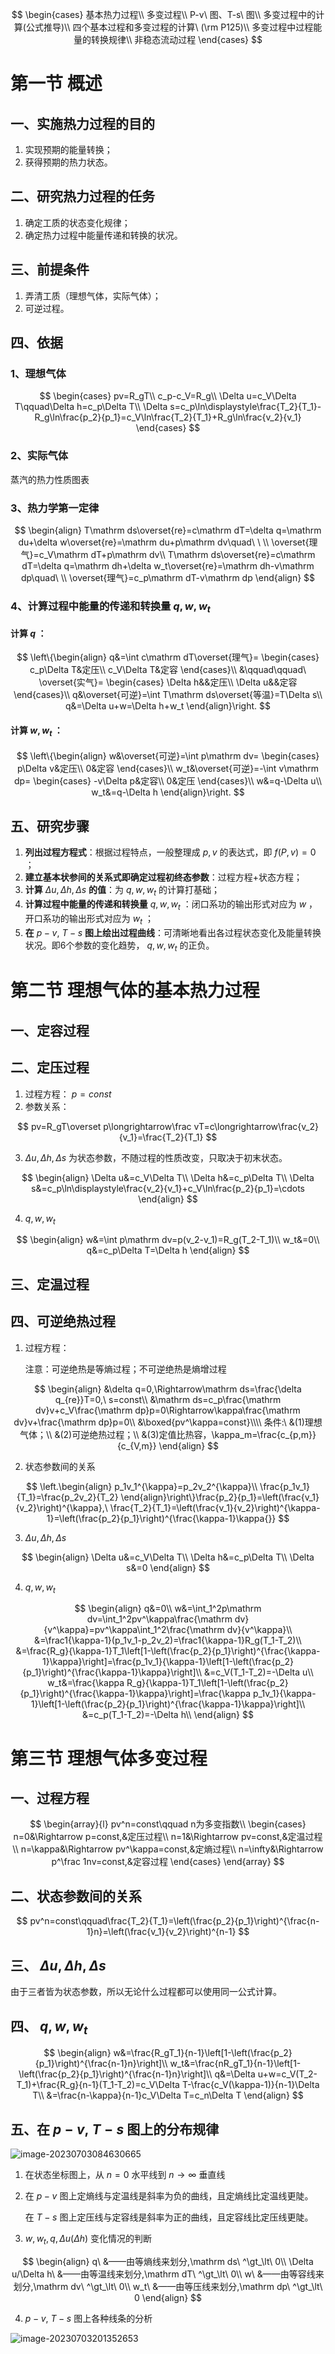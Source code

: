 $$
\begin{cases}
基本热力过程\\
多变过程\\
P-v\ 图、T-s\ 图\\
多变过程中的计算(公式推导)\\
四个基本过程和多变过程的计算\ (\rm P125)\\
多变过程中过程能量的转换规律\\
非稳态流动过程
\end{cases}
$$

# 第一节 概述

## 一、实施热力过程的目的

1. 实现预期的能量转换；
2. 获得预期的热力状态。

## 二、研究热力过程的任务

1. 确定工质的状态变化规律；
2. 确定热力过程中能量传递和转换的状况。

## 三、前提条件

1. 弄清工质（理想气体，实际气体）；
2. 可逆过程。

## 四、依据

### 1、理想气体

$$
\begin{cases}
pv=R_gT\\
c_p-c_V=R_g\\
\Delta u=c_V\Delta T\qquad\Delta h=c_p\Delta T\\
\Delta s=c_p\ln\displaystyle\frac{T_2}{T_1}-R_g\ln\frac{p_2}{p_1}=c_V\ln\frac{T_2}{T_1}+R_g\ln\frac{v_2}{v_1}
\end{cases}
$$

### 2、实际气体

蒸汽的热力性质图表

### 3、热力学第一定律

$$
\begin{align}
T\mathrm ds\overset{re}=c\mathrm dT=\delta q=\mathrm du+\delta w\overset{re}=\mathrm du+p\mathrm dv\quad\ \ \\
\overset{理气}=c_V\mathrm dT+p\mathrm dv\\
T\mathrm ds\overset{re}=c\mathrm dT=\delta q=\mathrm dh+\delta w_t\overset{re}=\mathrm dh-v\mathrm dp\quad\ \\
\overset{理气}=c_p\mathrm dT-v\mathrm dp
\end{align}
$$

### 4、计算过程中能量的传递和转换量 $q,w,w_t$ 

#### 计算 $q$ ：

$$
\left\{\begin{align}
q&=\int c\mathrm dT\overset{理气}=
\begin{cases}
c_p\Delta T&定压\\
c_V\Delta T&定容
\end{cases}\\
&\qquad\qquad\ \overset{实气}=
\begin{cases}
\Delta h&&定压\\
\Delta u&&定容
\end{cases}\\
q&\overset{可逆}=\int T\mathrm ds\overset{等温}=T\Delta s\\
q&=\Delta u+w=\Delta h+w_t
\end{align}\right.
$$

#### 计算 $w,w_t$ ：

$$
\left\{\begin{align}
w&\overset{可逆}=\int p\mathrm dv=
\begin{cases}
p\Delta v&定压\\
0&定容
\end{cases}\\
w_t&\overset{可逆}=-\int v\mathrm dp=
\begin{cases}
-v\Delta p&定容\\
0&定压
\end{cases}\\
w&=q-\Delta u\\
w_t&=q-\Delta h
\end{align}\right.
$$

## 五、研究步骤

1. **列出过程方程式**：根据过程特点，一般整理成 $p,v$ 的表达式，即 $f(P,v)=0$ ；
2. **建立基本状参间的关系式即确定过程初终态参数**：过程方程+状态方程；
3. **计算** $\Delta u,\Delta h,\Delta s$ **的值**：为 $q,w,w_t$ 的计算打基础；
4. **计算过程中能量的传递和转换量** $q,w,w_t$ ：闭口系功的输出形式对应为 $w$ ，开口系功的输出形式对应为 $w_t$ ；
5. **在** $p-v,\ T-s$ **图上绘出过程曲线**：可清晰地看出各过程状态变化及能量转换状况。即6个参数的变化趋势， $q,w,w_t$ 的正负。

# 第二节 理想气体的基本热力过程

## 一、定容过程

## 二、定压过程

1. 过程方程： $p=const$ 
2. 参数关系：

$$
pv=R_gT\overset p\longrightarrow\frac vT=c\longrightarrow\frac{v_2}{v_1}=\frac{T_2}{T_1}
$$

3.  $\Delta u,\Delta h,\Delta s$ 为状态参数，不随过程的性质改变，只取决于初末状态。

$$
\begin{align}
\Delta u&=c_V\Delta T\\
\Delta h&=c_p\Delta T\\
\Delta s&=c_p\ln\displaystyle\frac{v_2}{v_1}+c_V\ln\frac{p_2}{p_1}=\cdots
\end{align}
$$

4.  $q,w,w_t$ 

$$
\begin{align}
w&=\int p\mathrm dv=p(v_2-v_1)=R_g(T_2-T_1)\\
w_t&=0\\
q&=c_p\Delta T=\Delta h
\end{align}
$$

## 三、定温过程

## 四、可逆绝热过程

1. 过程方程：

   注意：可逆绝热是等熵过程；不可逆绝热是熵增过程

$$
\begin{align}
&\delta q=0,\Rightarrow\mathrm ds=\frac{\delta q_{re}}T=0,\ s=const\\
&\mathrm ds=c_p\frac{\mathrm dv}v+c_V\frac{\mathrm dp}p=0\Rightarrow\kappa\frac{\mathrm dv}v+\frac{\mathrm dp}p=0\\
&\boxed{pv^\kappa=const}\\\\
条件:\ &(1)理想气体；\\
&(2)可逆绝热过程；\\
&(3)定值比热容，\kappa_m=\frac{c_{p,m}}{c_{V,m}}
\end{align}
$$

2. 状态参数间的关系

$$
\left.\begin{align}
p_1v_1^{\kappa}=p_2v_2^{\kappa}\\
\frac{p_1v_1}{T_1}=\frac{p_2v_2}{T_2}
\end{align}\right\}\frac{p_2}{p_1}=\left(\frac{v_1}{v_2}\right)^{\kappa},\ \frac{T_2}{T_1}=\left(\frac{v_1}{v_2}\right)^{\kappa-1}=\left(\frac{p_2}{p_1}\right)^{\frac{\kappa-1}\kappa{}}
$$

3.  $\Delta u,\Delta h,\Delta s$ 

$$
\begin{align}
\Delta u&=c_V\Delta T\\
\Delta h&=c_p\Delta T\\
\Delta s&=0
\end{align}
$$

4.  $q,w,w_t$ 

$$
\begin{align}
q&=0\\
w&=\int_1^2p\mathrm dv=\int_1^2pv^\kappa\frac{\mathrm dv}{v^\kappa}=pv^\kappa\int_1^2\frac{\mathrm dv}{v^\kappa}\\
&=\frac1{\kappa-1}(p_1v_1-p_2v_2)=\frac1{\kappa-1}R_g(T_1-T_2)\\
&=\frac{R_g}{\kappa-1}T_1\left[1-\left(\frac{p_2}{p_1}\right)^{\frac{\kappa-1}\kappa}\right]=\frac{p_1v_1}{\kappa-1}\left[1-\left(\frac{p_2}{p_1}\right)^{\frac{\kappa-1}\kappa}\right]\\
&=c_V(T_1-T_2)=-\Delta u\\
w_t&=\frac{\kappa R_g}{\kappa-1}T_1\left[1-\left(\frac{p_2}{p_1}\right)^{\frac{\kappa-1}\kappa}\right]=\frac{\kappa p_1v_1}{\kappa-1}\left[1-\left(\frac{p_2}{p_1}\right)^{\frac{\kappa-1}\kappa}\right]\\
&=c_p(T_1-T_2)=-\Delta h\\
\end{align}
$$

# 第三节 理想气体多变过程

## 一、过程方程

$$
\begin{array}{l}
pv^n=const\qquad n为多变指数\\
	\begin{cases}
	n=0&\Rightarrow p=const,&定压过程\\
	n=1&\Rightarrow pv=const,&定温过程\\
	n=\kappa&\Rightarrow pv^\kappa=const,&定熵过程\\
	n=\infty&\Rightarrow p^\frac 1nv=const,&定容过程
	\end{cases}
\end{array}
$$

## 二、状态参数间的关系

$$
pv^n=const\qquad\frac{T_2}{T_1}=\left(\frac{p_2}{p_1}\right)^{\frac{n-1}n}=\left(\frac{v_1}{v_2}\right)^{n-1}
$$

## 三、 $\Delta u,\Delta h,\Delta s$ 

由于三者皆为状态参数，所以无论什么过程都可以使用同一公式计算。

## 四、 $q,w,w_t$ 

$$
\begin{align}
w&=\frac{R_gT_1}{n-1}\left[1-\left(\frac{p_2}{p_1}\right)^{\frac{n-1}n}\right]\\
w_t&=\frac{nR_gT_1}{n-1}\left[1-\left(\frac{p_2}{p_1}\right)^{\frac{n-1}n}\right]\\
q&=\Delta u+w=c_V(T_2-T_1)+\frac{R_g}{n-1}(T_1-T_2)=c_V\Delta T-\frac{c_V(\kappa-1)}{n-1}\Delta T\\
&=\frac{n-\kappa}{n-1}c_V\Delta T=c_n\Delta T
\end{align}
$$

## 五、在 $p-v,\ T-s$ 图上的分布规律

![image-20230703084630665](4.%E6%B0%94%E4%BD%93%E4%B8%8E%E8%92%B8%E6%B1%BD%E7%9A%84%E5%9F%BA%E6%9C%AC%E7%83%AD%E5%8A%9B%E8%BF%87%E7%A8%8B.assets/image-20230703084630665.png)

1. 在状态坐标图上，从 $n=0$ 水平线到 $n\to\infty$ 垂直线

2. 在 $p-v$ 图上定熵线与定温线是斜率为负的曲线，且定熵线比定温线更陡。

   在 $T-s$ 图上定压线与定容线是斜率为正的曲线，且定容线比定压线更陡。

3.  $w,w_t,q,\Delta u(\Delta h)$ 变化情况的判断

$$
\begin{align}
q\ &——由等熵线来划分,\mathrm ds\ ^\gt_\lt\ 0\\
\Delta u/\Delta h\ &——由等温线来划分,\mathrm dT\ ^\gt_\lt\ 0\\
w\ &——由等容线来划分,\mathrm dv\ ^\gt_\lt\ 0\\
w_t\ &——由等压线来划分,\mathrm dp\ ^\gt_\lt\ 0
\end{align}
$$

4.  $p-v,\ T-s$ 图上各种线条的分析

![image-20230703201352653](4.%E6%B0%94%E4%BD%93%E4%B8%8E%E8%92%B8%E6%B1%BD%E7%9A%84%E5%9F%BA%E6%9C%AC%E7%83%AD%E5%8A%9B%E8%BF%87%E7%A8%8B.assets/image-20230703201352653.png)

